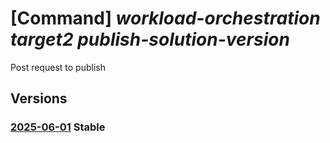 # [Command] _workload-orchestration target2 publish-solution-version_

Post request to publish

## Versions

### [2025-06-01](/Resources/mgmt-plane/L3N1YnNjcmlwdGlvbnMve30vcmVzb3VyY2Vncm91cHMve30vcHJvdmlkZXJzL3ByaXZhdGUuZWRnZS90YXJnZXRzL3t9L3B1Ymxpc2hzb2x1dGlvbnZlcnNpb24=/2025-06-01.xml) **Stable**

<!-- mgmt-plane /subscriptions/{}/resourcegroups/{}/providers/private.edge/targets/{}/publishsolutionversion 2025-06-01 -->
